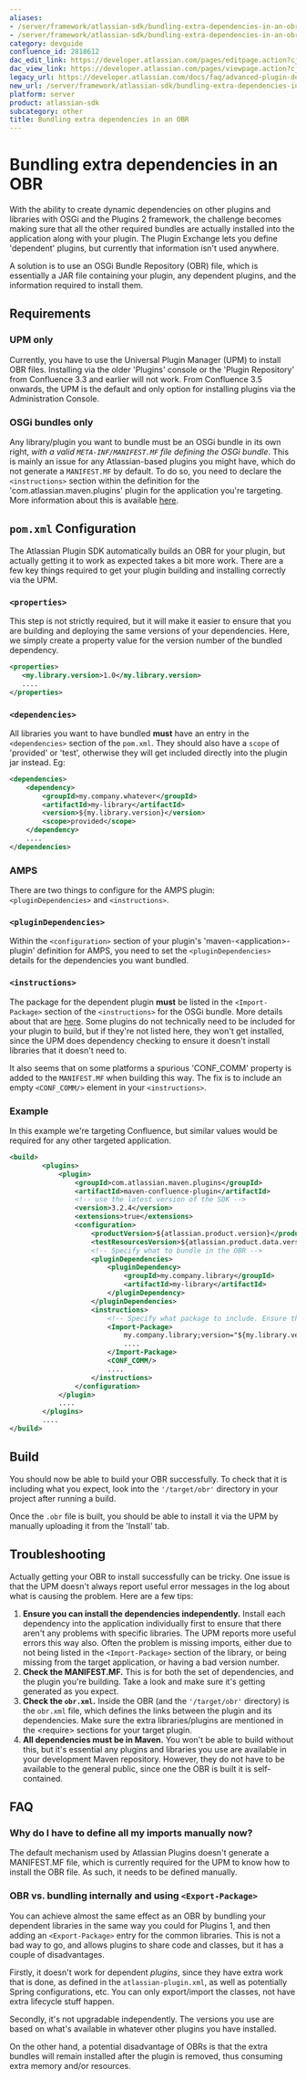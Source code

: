 ```yaml
---
aliases:
- /server/framework/atlassian-sdk/bundling-extra-dependencies-in-an-obr-2818612.html
- /server/framework/atlassian-sdk/bundling-extra-dependencies-in-an-obr-2818612.md
category: devguide
confluence_id: 2818612
dac_edit_link: https://developer.atlassian.com/pages/editpage.action?cjm=wozere&pageId=2818612
dac_view_link: https://developer.atlassian.com/pages/viewpage.action?cjm=wozere&pageId=2818612
legacy_url: https://developer.atlassian.com/docs/faq/advanced-plugin-development-faq/bundling-extra-dependencies-in-an-obr
new_url: /server/framework/atlassian-sdk/bundling-extra-dependencies-in-an-obr
platform: server
product: atlassian-sdk
subcategory: other
title: Bundling extra dependencies in an OBR
---
```

# Bundling extra dependencies in an OBR

With the ability to create dynamic dependencies on other plugins and libraries with OSGi and the Plugins 2 framework, the challenge becomes making sure that all the other required bundles are actually installed into the application along with your plugin. The Plugin Exchange lets you define 'dependent' plugins, but currently that information isn't used anywhere.

A solution is to use an OSGi Bundle Repository (OBR) file, which is essentially a JAR file containing your plugin, any dependent plugins, and the information required to install them.

## Requirements

### UPM only

Currently, you have to use the Universal Plugin Manager (UPM) to install OBR files. Installing via the older 'Plugins' console or the 'Plugin Repository' from Confluence 3.3 and earlier will not work. From Confluence 3.5 onwards, the UPM is the default and only option for installing plugins via the Administration Console.

### OSGi bundles only

Any library/plugin you want to bundle must be an OSGi bundle in its own right, *with a valid `META-INF/MANIFEST.MF` file defining the OSGi bundle*. This is mainly an issue for any Atlassian-based plugins you might have, which do not generate a `MANIFEST.MF` by default. To do so, you need to declare the `<instructions>` section within the definition for the 'com.atlassian.maven.plugins' plugin for the application you're targeting. More information about this is available [here](/server/framework/atlassian-sdk/managing-dependencies).

## `pom.xml` Configuration

The Atlassian Plugin SDK automatically builds an OBR for your plugin, but actually getting it to work as expected takes a bit more work. There are a few key things required to get your plugin building and installing correctly via the UPM.

### `<properties>`

This step is not strictly required, but it will make it easier to ensure that you are building and deploying the same versions of your dependencies. Here, we simply create a property value for the version number of the bundled dependency.

``` xml
<properties>
   <my.library.version>1.0</my.library.version>
   ....
</properties>
```

### `<dependencies>`

All libraries you want to have bundled **must** have an entry in the `<dependencies>` section of the `pom.xml`. They should also have a `scope` of 'provided' or 'test', otherwise they will get included directly into the plugin jar instead. Eg:

``` xml
<dependencies>
    <dependency>
        <groupId>my.company.whatever</groupId>
        <artifactId>my-library</artifactId>
        <version>${my.library.version}</version>
        <scope>provided</scope>
    </dependency>
    ....
</dependencies>
```

### AMPS

There are two things to configure for the AMPS plugin: `<pluginDependencies>` and `<instructions>`.

### `<pluginDependencies>`

Within the `<configuration>` section of your plugin's 'maven-&lt;application&gt;-plugin' definition for AMPS, you need to set the `<pluginDependencies>` details for the dependencies you want bundled.

### `<instructions>`

The package for the dependent plugin **must** be listed in the `<Import-Package>` section of the `<instructions>` for the OSGi bundle. More details about that are [here](/server/framework/atlassian-sdk/managing-dependencies). Some plugins do not technically need to be included for your plugin to build, but if they're not listed here, they won't get installed, since the UPM does dependency checking to ensure it doesn't install libraries that it doesn't need to.

It also seems that on some platforms a spurious 'CONF\_COMM' property is added to the `MANIFEST.MF` when building this way. The fix is to include an empty `<CONF_COMM/>` element in your `<instructions>`.

### Example

In this example we're targeting Confluence, but similar values would be required for any other targeted application.

``` xml
<build>
        <plugins>
            <plugin>
                <groupId>com.atlassian.maven.plugins</groupId>
                <artifactId>maven-confluence-plugin</artifactId>
                <!-- use the latest version of the SDK -->
                <version>3.2.4</version>
                <extensions>true</extensions>
                <configuration>
                    <productVersion>${atlassian.product.version}</productVersion>
                    <testResourcesVersion>${atlassian.product.data.version}</testResourcesVersion>
                    <!-- Specify what to bundle in the OBR -->
                    <pluginDependencies>
                        <pluginDependency>
                            <groupId>my.company.library</groupId>
                            <artifactId>my-library</artifactId>
                        </pluginDependency>
                    </pluginDependencies>
                    <instructions>
                        <!-- Specify what package to include. Ensure that any packages from OBRs are also listed. -->
                        <Import-Package>
                            my.company.library;version="${my.library.version}",
                            ....
                        </Import-Package>
                        <CONF_COMM/>
                        ....
                    </instructions>
                </configuration>
            </plugin>
            ....
        </plugins>
        ....
</build>
```

## Build

You should now be able to build your OBR successfully. To check that it is including what you expect, look into the `'/target/obr'` directory in your project after running a build.

Once the `.obr` file is built, you should be able to install it via the UPM by manually uploading it from the 'Install' tab.

## Troubleshooting

Actually getting your OBR to install successfully can be tricky. One issue is that the UPM doesn't always report useful error messages in the log about what is causing the problem. Here are a few tips:

1.  **Ensure you can install the dependencies independently.** Install each dependency into the application individually first to ensure that there aren't any problems with specific libraries. The UPM reports more useful errors this way also. Often the problem is missing imports, either due to not being listed in the `<Import-Package>` section of the library, or being missing from the target application, or having a bad version number.
2.  **Check the MANIFEST.MF.** This is for both the set of dependencies, and the plugin you're building. Take a look and make sure it's getting generated as you expect.
3.  **Check the `obr.xml`.** Inside the OBR (and the `'/target/obr'` directory) is the `obr.xml` file, which defines the links between the plugin and its dependencies. Make sure the extra libraries/plugins are mentioned in the &lt;require&gt; sections for your target plugin.
4.  **All dependencies must be in Maven.** You won't be able to build without this, but it's essential any plugins and libraries you use are available in your development Maven repository. However, they do not have to be available to the general public, since one the OBR is built it is self-contained.

## FAQ

### Why do I have to define all my imports manually now?

The default mechanism used by Atlassian Plugins doesn't generate a MANIFEST.MF file, which is currently required for the UPM to know how to install the OBR file. As such, it needs to be defined manually.

### OBR vs. bundling internally and using `<Export-Package>`

You can achieve almost the same effect as an OBR by bundling your dependent libraries in the same way you could for Plugins 1, and then adding an `<Export-Package>` entry for the common libraries. This is not a bad way to go, and allows plugins to share code and classes, but it has a couple of disadvantages.

Firstly, it doesn't work for dependent *plugins*, since they have extra work that is done, as defined in the `atlassian-plugin.xml`, as well as potentially Spring configurations, etc. You can only export/import the classes, not have extra lifecycle stuff happen.

Secondly, it's not upgradable independently. The versions you use are based on what's available in whatever other plugins you have installed.

On the other hand, a potential disadvantage of OBRs is that the extra bundles will remain installed after the plugin is removed, thus consuming extra memory and/or resources.






























































